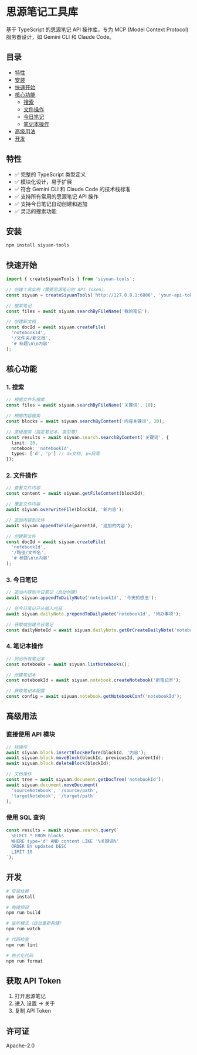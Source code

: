 # 思源笔记工具库

基于 TypeScript 的思源笔记 API 操作库，专为 MCP (Model Context Protocol) 服务器设计，如 Gemini CLI 和 Claude Code。

## 目录

- [特性](#特性)
- [安装](#安装)
- [快速开始](#快速开始)
- [核心功能](#核心功能)
  - [搜索](#1-搜索)
  - [文件操作](#2-文件操作)
  - [今日笔记](#3-今日笔记)
  - [笔记本操作](#4-笔记本操作)
- [高级用法](#高级用法)
- [开发](#开发)

## 特性

- ✅ 完整的 TypeScript 类型定义
- ✅ 模块化设计，易于扩展
- ✅ 符合 Gemini CLI 和 Claude Code 的技术栈标准
- ✅ 支持所有常用的思源笔记 API 操作
- ✅ 支持今日笔记自动创建和追加
- ✅ 灵活的搜索功能

## 安装

```bash
npm install siyuan-tools
```

## 快速开始

```typescript
import { createSiyuanTools } from 'siyuan-tools';

// 创建工具实例（需要思源笔记的 API Token）
const siyuan = createSiyuanTools('http://127.0.0.1:6806', 'your-api-token');

// 搜索笔记
const files = await siyuan.searchByFileName('我的笔记');

// 创建新文档
const docId = await siyuan.createFile(
  'notebookId',
  '/文件夹/新文档',
  '# 标题\n\n内容'
);
```

## 核心功能

### 1. 搜索

```typescript
// 根据文件名搜索
const files = await siyuan.searchByFileName('关键词', 10);

// 根据内容搜索
const blocks = await siyuan.searchByContent('内容关键词', 20);

// 高级搜索（指定笔记本、类型等）
const results = await siyuan.search.searchByContent('关键词', {
  limit: 20,
  notebook: 'notebookId',
  types: ['d', 'p'] // d=文档, p=段落
});
```

### 2. 文件操作

```typescript
// 查看文件内容
const content = await siyuan.getFileContent(blockId);

// 覆盖文件内容
await siyuan.overwriteFile(blockId, '新内容');

// 追加内容到文件
await siyuan.appendToFile(parentId, '追加的内容');

// 创建新文件
const docId = await siyuan.createFile(
  'notebookId',
  '/路径/文件名',
  '# 标题\n\n内容'
);
```

### 3. 今日笔记

```typescript
// 追加内容到今日笔记（自动创建）
await siyuan.appendToDailyNote('notebookId', '今天的想法');

// 在今日笔记开头插入内容
await siyuan.dailyNote.prependToDailyNote('notebookId', '待办事项');

// 获取或创建今日笔记
const dailyNoteId = await siyuan.dailyNote.getOrCreateDailyNote('notebookId');
```

### 4. 笔记本操作

```typescript
// 列出所有笔记本
const notebooks = await siyuan.listNotebooks();

// 创建笔记本
const notebookId = await siyuan.notebook.createNotebook('新笔记本');

// 获取笔记本配置
const config = await siyuan.notebook.getNotebookConf('notebookId');
```

## 高级用法

### 直接使用 API 模块

```typescript
// 块操作
await siyuan.block.insertBlockBefore(blockId, '内容');
await siyuan.block.moveBlock(blockId, previousId, parentId);
await siyuan.block.deleteBlock(blockId);

// 文档操作
const tree = await siyuan.document.getDocTree('notebookId');
await siyuan.document.moveDocument(
  'sourceNotebook', '/source/path',
  'targetNotebook', '/target/path'
);
```

### 使用 SQL 查询

```typescript
const results = await siyuan.search.query(`
  SELECT * FROM blocks
  WHERE type='d' AND content LIKE '%关键词%'
  ORDER BY updated DESC
  LIMIT 10
`);
```

## 开发

```bash
# 安装依赖
npm install

# 构建项目
npm run build

# 监听模式（自动重新构建）
npm run watch

# 代码检查
npm run lint

# 格式化代码
npm run format
```

## 获取 API Token

1. 打开思源笔记
2. 进入 设置 -> 关于
3. 复制 API Token

## 许可证

Apache-2.0
